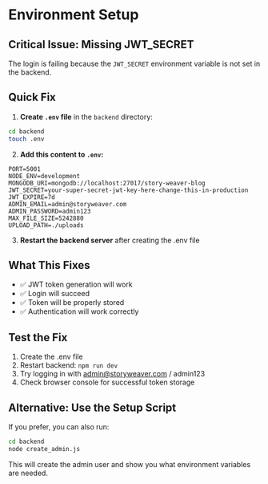 # Environment Setup

## Critical Issue: Missing JWT_SECRET

The login is failing because the `JWT_SECRET` environment variable is not set in the backend.

## Quick Fix

1. **Create `.env` file** in the `backend` directory:

```bash
cd backend
touch .env
```

2. **Add this content to `.env`:**

```env
PORT=5001
NODE_ENV=development
MONGODB_URI=mongodb://localhost:27017/story-weaver-blog
JWT_SECRET=your-super-secret-jwt-key-here-change-this-in-production
JWT_EXPIRE=7d
ADMIN_EMAIL=admin@storyweaver.com
ADMIN_PASSWORD=admin123
MAX_FILE_SIZE=5242880
UPLOAD_PATH=./uploads
```

3. **Restart the backend server** after creating the .env file

## What This Fixes

- ✅ JWT token generation will work
- ✅ Login will succeed
- ✅ Token will be properly stored
- ✅ Authentication will work correctly

## Test the Fix

1. Create the .env file
2. Restart backend: `npm run dev`
3. Try logging in with admin@storyweaver.com / admin123
4. Check browser console for successful token storage

## Alternative: Use the Setup Script

If you prefer, you can also run:

```bash
cd backend
node create_admin.js
```

This will create the admin user and show you what environment variables are needed.
